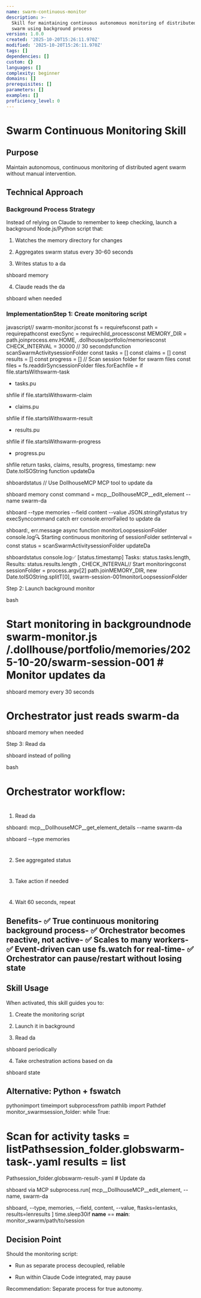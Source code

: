 ```yaml
---
name: swarm-continuous-monitor
description: >-
  Skill for maintaining continuous autonomous monitoring of distributed agent
  swarm using background process
version: 1.0.0
created: '2025-10-20T15:26:11.970Z'
modified: '2025-10-20T15:26:11.970Z'
tags: []
dependencies: []
custom: {}
languages: []
complexity: beginner
domains: []
prerequisites: []
parameters: []
examples: []
proficiency_level: 0
---
```

# Swarm Continuous Monitoring Skill

## Purpose

Maintain autonomous, continuous monitoring of distributed agent swarm without manual intervention.

## Technical Approach

### Background Process Strategy

Instead of relying on Claude to remember to keep checking, launch a background Node.js/Python script that:
  1. Watches the memory directory for changes

2. Aggregates swarm status every 30-60 seconds

3. Writes status to a da

shboard memory

4. Claude reads the da

shboard when needed

### ImplementationStep 1: Create monitoring script

javascript// swarm-monitor.jsconst fs = requirefsconst path = requirepathconst  execSync  = requirechild_processconst MEMORY_DIR = path.joinprocess.env.HOME, .dollhouse/portfolio/memoriesconst CHECK_INTERVAL = 30000 // 30 secondsfunction scanSwarmActivitysessionFolder   const tasks = []  const claims = []  const results = []  const progress = []    // Scan session folder for swarm files  const files = fs.readdirSyncsessionFolder    files.forEachfile =     if file.startsWithswarm-task

- tasks.pu

shfile    if file.startsWithswarm-claim

- claims.pu

shfile    if file.startsWithswarm-result

- results.pu

shfile    if file.startsWithswarm-progress

- progress.pu

shfile      return  tasks, claims, results, progress, timestamp: new Date.toISOString function updateDa

shboardstatus   // Use DollhouseMCP MCP tool to update da

shboard memory  const command = mcp__DollhouseMCP__edit_element --name swarm-da

shboard --type memories --field content --value JSON.stringifystatus  try     execSynccommand   catch err     console.errorFailed to update da

shboard:, err.message  async function monitorLoopsessionFolder   console.log🔍 Starting continuous monitoring of sessionFolder    setInterval =     const status = scanSwarmActivitysessionFolder    updateDa

shboardstatus    console.log✅ [status.timestamp] Tasks: status.tasks.length, Results: status.results.length  , CHECK_INTERVAL// Start monitoringconst sessionFolder = process.argv[2]  path.joinMEMORY_DIR, new Date.toISOString.splitT[0], swarm-session-001monitorLoopsessionFolder

Step 2: Launch background monitor

bash

# Start monitoring in backgroundnode swarm-monitor.js /.dollhouse/portfolio/memories/2025-10-20/swarm-session-001 # Monitor updates da

shboard memory every 30 seconds

# Orchestrator just reads swarm-da

shboard memory when needed

Step 3: Read da

shboard instead of polling

bash

# Orchestrator workflow:
  #

1. Read da

shboard: mcp__DollhouseMCP__get_element_details --name swarm-da

shboard --type memories

#

2. See aggregated status

#

3. Take action if needed

#

4. Wait 60 seconds, repeat

## Benefits- ✅ True continuous monitoring background process- ✅ Orchestrator becomes reactive, not active- ✅ Scales to many workers- ✅ Event-driven can use fs.watch for real-time- ✅ Orchestrator can pause/restart without losing state

## Skill Usage

When activated, this skill guides you to:
  1. Create the monitoring script

2. Launch it in background

3. Read da

shboard periodically

4. Take orchestration actions based on da

shboard state

## Alternative: Python + fswatch

pythonimport timeimport subprocessfrom pathlib import Pathdef monitor_swarmsession_folder:
  while True:
  # Scan for activity        tasks = listPathsession_folder.globswarm-task-.yaml        results = list

Pathsession_folder.globswarm-result-.yaml                # Update da

shboard via MCP        subprocess.run[            mcp__DollhouseMCP__edit_element,            --name, swarm-da

shboard,            --type, memories,            --field, content,            --value, ftasks=lentasks, results=lenresults        ]                time.sleep30if __name__ == __main__:
  monitor_swarm/path/to/session

## Decision Point

Should the monitoring script:
  - Run as separate process decoupled, reliable

- Run within Claude Code integrated, may pause

Recommendation: Separate process for true autonomy.
